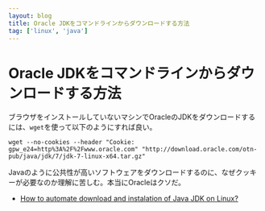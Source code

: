 ```yaml
---
layout: blog
title: Oracle JDKをコマンドラインからダウンロードする方法
tag: ['linux', 'java']
---
```


# Oracle JDKをコマンドラインからダウンロードする方法

ブラウザをインストールしていないマシンでOracleのJDKをダウンロードするには、`wget`を使って以下のようにすれば良い。

~~~~
wget --no-cookies --header "Cookie: gpw_e24=http%3A%2F%2Fwww.oracle.com" "http://download.oracle.com/otn-pub/java/jdk/7/jdk-7-linux-x64.tar.gz"
~~~~

Javaのように公共性が高いソフトウェアをダウンロードするのに、なぜクッキーが必要なのか理解に苦しむ。本当にOracleはクソだ。

- [How to automate download and instalation of Java JDK on Linux?](http://stackoverflow.com/questions/10268583/how-to-automate-download-and-instalation-of-java-jdk-on-linux)
